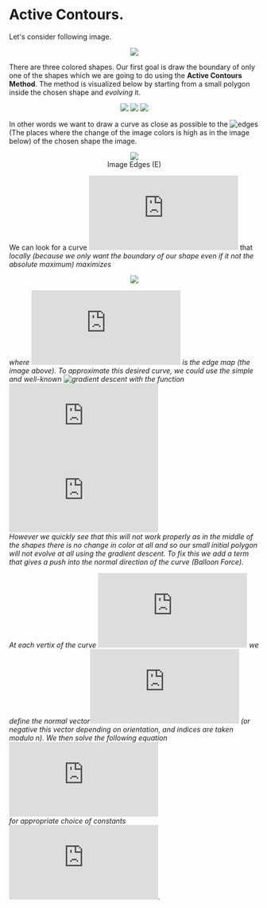 # Active Contours.
Let's consider following image.<br>
<p align="center">
<img src= https://i.imgur.com/NprbwMm.png><br>
</p>

There are three colored shapes. Our first goal is draw the boundary of only one of the shapes which we are going to do using the **Active Contours Method**. The method is visualized below by starting from a small polygon inside the chosen shape and *evolving* it.<br>
<p align="center">
<img src= https://i.imgur.com/3o2u3mG.gif>
<img src= https://i.imgur.com/ZEE3uon.gif>
<img src= https://i.imgur.com/CyrZhW1.gif>
</p>

In other words we want to draw a curve as close as possible to the ![edges](https://en.wikipedia.org/wiki/Edge_detection) (The places where the change of the image colors is high as in the image below) of the chosen shape the image. <br>
<p align="center">
<img src= https://i.imgur.com/t5FGmJ1.png><br>
Image Edges (E)
</p>

We can look for a curve ![](https://latex.codecogs.com/svg.latex?u%3D%5C%7B%28x_1%2Cy_1%29%2C%28x_2%2Cy_2%29%2C...%2C%28x_n%2Cy_n%29%5C%7D) that <i>locally<i/> (because we only want the boundary of our shape even if it not the absolute maximum) maximizes<br>
<p align="center">
<img src= https://latex.codecogs.com/svg.latex?L%3D%5Csum_%7Bi%3D1%7D%5En%5Ctextup%7BE%7D%28x_i%2Cy_i%29><br>
</p>

where ![](https://latex.codecogs.com/svg.latex?%5Ctextup%7BE%7D) is the edge map (the image above). To approximate this desired curve, we could use the simple and well-known ![gradient descent](https://en.wikipedia.org/wiki/Gradient_descent) with the function ![](https://latex.codecogs.com/svg.latex?-L)<br>
![](https://latex.codecogs.com/svg.latex?u_%7Bk&plus;1%7D%3Du_k&plus;%5Calpha%5Cnabla%20L)<br>
However we quickly see that this will not work properly as in the middle of the shapes there is no change in color at all and so our small initial polygon will not evolve at all using the gradient descent. To fix this we add a term that gives a push into the normal direction of the curve (<i>Balloon Force<i/>).<br>
  
At each vertix of the curve ![](https://latex.codecogs.com/svg.latex?u%3D%5C%7B%28x_1%2Cy_1%29%2C%28x_2%2Cy_2%29%2C...%2C%28x_n%2Cy_n%29%5C%7D) we define the normal vector![](https://latex.codecogs.com/svg.latex?N_i%20%3D%20%28y_%7Bi-1%7D-y_%7Bi+1%7D%2Cx_%7Bi&plus;1%7D-x_%7Bi-1%7D%29) (or negative this vector depending on orientation, and indices are taken modulo n). We then solve the following equation<br>
![](https://latex.codecogs.com/svg.latex?u_%7Bk&plus;1%7D%3Du_k&plus;%5Calpha%5Cnabla%20L%20&plus;%5Cbeta%20N)<br>
for appropriate choice of constants ![](https://latex.codecogs.com/svg.latex?%5Calpha%2C%20%5Cbeta).
